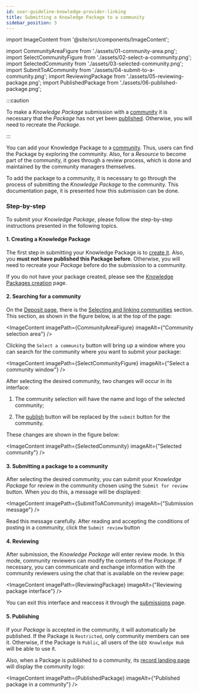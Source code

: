 ```yaml
---
id: user-guideline-knowledge-provider-linking
title: Submitting a Knowledge Package to a community
sidebar_position: 3
---
```


import ImageContent from '@site/src/components/ImageContent';

import CommunityAreaFigure from './assets/01-community-area.png';
import SelectCommunityFigure from './assets/02-select-a-community.png';
import SelectedCommunity from './assets/03-selected-community.png';
import SubmitToACommunity from './assets/04-submit-to-a-community.png';
import ReviewingPackage from './assets/05-reviewing-package.png';
import PublishedPackage from './assets/06-published-package.png';

:::caution

To make a *Knowledge Package* submission with a [community](../../../concepts/communities.md) it is necessary that the *Package* has not yet been [published](../../../concepts/sharing-units/knowledge-packages.md#lifecycle). Otherwise, you will need to recreate the *Package*.

:::

You can add your Knowledge Package to a [community](../../../concepts/communities.md). Thus, users can find the Package by exploring the community. Also, for a *Resource* to become part of the community, it goes through a review process, which is done and maintained by the community managers themselves.

To add the package to a community, it is necessary to go through the process of submitting the *Knowledge Package* to the community. This documentation page, it is presented how this submission can be done.

### Step-by-step

To submit your *Knowledge Package*, please follow the step-by-step instructions presented in the following topics.

#### 1. Creating a Knowledge Package

The first step in submitting your Knowledge Package is to [create it](../creating/index.md). Also, you **must not have published this Package before**. Otherwise, you will need to recreate your *Package* before do the submission to a community.

If you do not have your package created, please see the [Knowledge Packages creation](../creating/index.md) page.

#### 2. Searching for a community

On the [Deposit page](../creating//2_deposit-interface.md), there is the [Selecting and linking communities](../creating/2_deposit-interface.md) section. This section, as shown in the figure below, is at the top of the page:

<ImageContent
    imagePath={CommunityAreaFigure}
    imageAlt={"Community selection area"}
/>

Clicking the `Select a community` button will bring up a window where you can search for the community where you want to submit your package:

<ImageContent
    imagePath={SelectCommunityFigure}
    imageAlt={"Select a community window"}
/>

After selecting the desired community, two changes will occur in its interface:

1. The community selection will have the name and logo of the selected community;

2. The [publish](../creating/10_publishing.md) button will be replaced by the `submit` button for the community.

These changes are shown in the figure below:

<ImageContent
    imagePath={SelectedCommunity}
    imageAlt={"Selected community"}
/>

#### 3. Submitting a package to a community

After selecting the desired community, you can submit your *Knowledge Package* for review in the community chosen using the `Submit for review` button. When you do this, a message will be displayed:

<ImageContent
    imagePath={SubmitToACommunity}
    imageAlt={"Submission message"}
/>

Read this message carefully. After reading and accepting the conditions of posting in a community, click the `Submit review` button

#### 4. Reviewing

After submission, the *Knowledge Package* will enter review mode. In this mode, community reviewers can modify the contents of the *Package*. If necessary, you can communicate and exchange information with the community reviewers using the chat that is available on the review page:

<ImageContent
    imagePath={ReviewingPackage}
    imageAlt={"Reviewing package interface"}
/>

You can exit this interface and reaccess it through the [submissions](https://gkhub.earthobservations.org/me/requests) page.

#### 5. Publishing

<!-- Talk about the visibility -->
If your *Package* is accepted in the community, it will automatically be published. If the Package is `Restricted`, only community members can see it. Otherwise, if the Package is `Public`, all users of the `GEO Knowledge Hub` will be able to use it.

Also, when a Package is published to a community, its [record landing page](/doc/reference/application/pages/knowledge-package-page) will display the community logo:

<ImageContent
    imagePath={PublishedPackage}
    imageAlt={"Published package in a community"}
/>
